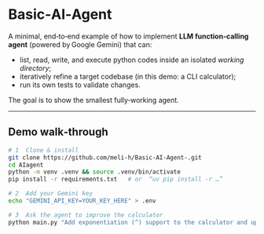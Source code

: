 #  Basic‑AI‑Agent

A minimal, end‑to‑end example of how to implement  **LLM function‑calling agent** (powered by Google Gemini) that can:

* list, read, write, and execute python codes inside an isolated *working directory*;
* iteratively refine a target codebase (in this demo: a CLI calculator);
* run its own tests to validate changes.

The goal is to show the smallest fully‑working agent.

---

##  Demo walk‑through

```bash
# 1  Clone & install
git clone https://github.com/meli-h/Basic-AI-Agent-.git
cd AIagent
python -m venv .venv && source .venv/bin/activate
pip install -r requirements.txt   # or  “uv pip install -r …”

# 2  Add your Gemini key
echo "GEMINI_API_KEY=YOUR_KEY_HERE" > .env

# 3  Ask the agent to improve the calculator
python main.py "Add exponentiation (^) support to the calculator and update tests"
